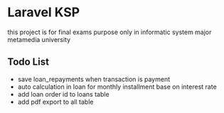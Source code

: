 
# Laravel KSP

this project is for final exams purpose only in informatic system major metamedia university 


## Todo List
- save loan_repayments when transaction is payment
- auto calculation in loan for monthly installment base on interest rate
- add loan order id to loans table
- add pdf export to all table

